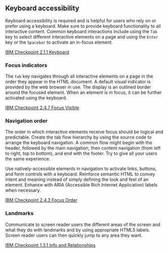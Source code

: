 ## Keyboard accessibility
Keyboard accessibility is required and is helpful for users who rely on or prefer using a keyboard. Make sure to provide keyboard functionality to all interactive content. Common keyboard interactions include using the `Tab` key to select different interactive elements on a page and using the `Enter` key or the `Spacebar` to activate an in-focus element.

[IBM Checkpoint 2.1.1 Keyboard](https://www.ibm.com/able/guidelines/ci162/keyboard.html)

### Focus indicators
The `tab` key navigates through all interactive elements on a page in the order they appear in the HTML document. A default visual indicator is provided by the web browser in use. The display is an outlined border around the focused element. When an element is in focus, it can be further activated using the keyboard.

[IBM Checkpoint 2.4.7 Focus Visible](https://www.ibm.com/able/guidelines/ci162/focus_visible.html)

### Navigation order
The order in which interactive elements receive focus should be logical and predictable. Create the tab flow hierarchy by using the source code to arrange the keyboard navigation. A common flow might begin with the header, followed by the main navigation, then content navigation (from left to right, top to bottom), and end with the footer. Try to give all your users the same experience.

Use natively-accessible elements in navigation to activate links, buttons, and form controls with a keyboard. Reinforce semantic HTML to convey intent and meaning instead of simply defining the look and feel of an element. Enhance with ARIA (Accessible Rich Internet Application) labels when necessary. 

[IBM Checkpoint 2.4.3 Focus Order](https://www.ibm.com/able/guidelines/ci162/focus_order.html)

### Landmarks
Communicate to screen reader users the different areas of the screen and what they do with landmarks and by using appropriate HTML5 labels. Screen reader users can then quickly jump to any area they want.

[IBM Checkpoint 1.3.1 Info and Relationships](https://www.ibm.com/able/guidelines/ci162/info_and_relationships.html)
